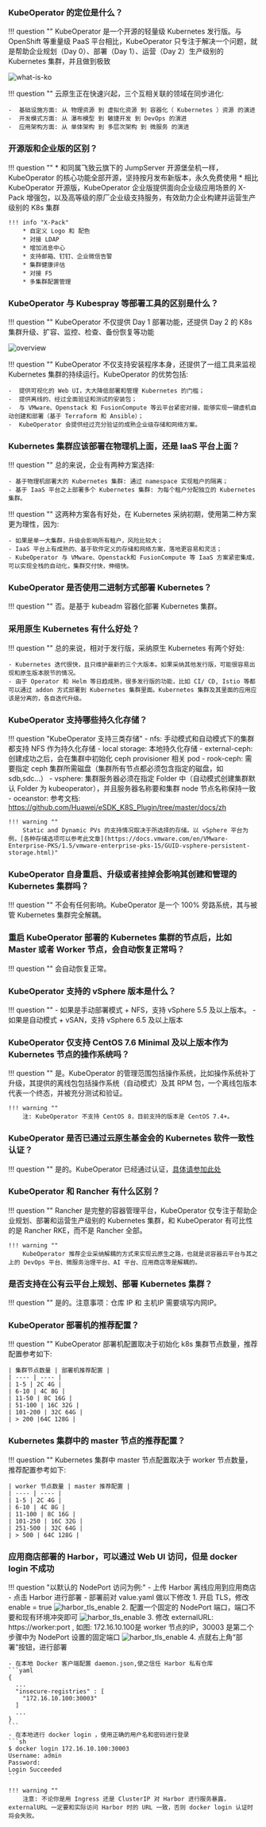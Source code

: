 
### KubeOperator 的定位是什么？

!!! question ""
    KubeOperator 是一个开源的轻量级 Kubernetes 发行版。与 OpenShift 等重量级 PaaS 平台相比，KubeOperator 只专注于解决一个问题，就是帮助企业规划（Day 0）、部署（Day 1）、运营（Day 2）生产级别的 Kubernetes 集群，并且做到极致

![what-is-ko](img/faq/what-is-ko.png)

!!! question ""
    云原生正在快速兴起，三个互相关联的领域在同步进化:

    -  基础设施方面: 从 物理资源 到 虚拟化资源 到 容器化（ Kubernetes ）资源 的演进
    -  开发模式方面: 从 瀑布模型 到 敏捷开发 到 DevOps 的演进
    -  应用架构方面: 从 单体架构 到 多层次架构 到 微服务 的演进

### 开源版和企业版的区别？

!!! question ""
    * 和同属飞致云旗下的 JumpServer 开源堡垒机一样，KubeOperator 的核心功能全部开源，坚持按月发布新版本，永久免费使用
    * 相比 KubeOperator 开源版，KubeOperator 企业版提供面向企业级应用场景的 X-Pack 增强包，以及高等级的原厂企业级支持服务，有效助力企业构建并运营生产级别的 K8s 集群
    
    !!! info "X-Pack"
        * 自定义 Logo 和 配色
        * 对接 LDAP
        * 增加消息中心
        * 支持邮箱、钉钉、企业微信告警
        * 集群健康评估
        * 对接 F5
        * 多集群配置管理

### KubeOperator 与 Kubespray 等部署工具的区别是什么？

!!! question ""
    KubeOperator 不仅提供 Day 1 部署功能，还提供 Day 2 的 K8s 集群升级、扩容、监控、检查、备份恢复等功能

![overview](img/faq/overview.png)

!!! question ""
    KubeOperator 不仅支持安装程序本身，还提供了一组工具来监视 Kubernetes 集群的持续运行。KubeOperator 的优势包括:

    -  提供可视化的 Web UI，大大降低部署和管理 Kubernetes 的门槛；
    -  提供离线的、经过全面验证和测试的安装包；
    -  与 VMware、Openstack 和 FusionCompute 等云平台紧密对接，能够实现一键虚机自动创建和部署（基于 Terraform 和 Ansible）；
    -  KubeOperator 会提供经过充分验证的成熟企业级存储和网络方案。

### Kubernetes 集群应该部署在物理机上面，还是 IaaS 平台上面？

!!! question ""
    总的来说，企业有两种方案选择:

    - 基于物理机部署大的 Kubernetes 集群: 通过 namespace 实现租户的隔离；
    - 基于 IaaS 平台之上部署多个 Kubernetes 集群: 为每个租户分配独立的 Kubernetes 集群。

!!! question ""
    这两种方案各有好处，在 Kubernetes 采纳初期，使用第二种方案更为理性，因为:

    - 如果是单一大集群，升级会影响所有租户，风险比较大；
    - IaaS 平台上有成熟的、基于软件定义的存储和网络方案，落地更容易和灵活；
    - KubeOperator 与 VMware、Openstack和 FusionCompute 等 IaaS 方案紧密集成，可以实现全栈的自动化，集群交付快，伸缩快。

### KubeOperator 是否使用二进制方式部署 Kubernetes？

!!! question ""
    否。是基于 kubeadm 容器化部署 Kubernetes 集群。

### 采用原生 Kubernetes 有什么好处？

!!! question ""
    总的来说，相对于发行版，采纳原生 Kubernetes 有两个好处:

    - Kubernetes 迭代很快，且只维护最新的三个大版本。如果采纳其他发行版，可能很容易出现和原生版本脱节的情况。
    - 由于 Operator 和 Helm 等日趋成熟，很多发行版的功能，比如 CI/ CD, Istio 等都可以通过 addon 方式部署到 Kubernetes 集群里面。Kubernetes 集群及其里面的应用应该是分离的，各自迭代升级。

### KubeOperator 支持哪些持久化存储？

!!! question "KubeOperator 支持三类存储"
    - nfs: 手动模式和自动模式下的集群都支持 NFS 作为持久化存储
    - local storage: 本地持久化存储
    - external-ceph: 创建成功之后，会在集群中初始化 ceph provisioner 相关 pod
    - rook-ceph: 需要指定 ceph 集群所需磁盘（集群所有节点都必须包含指定的磁盘，如sdb,sdc...）
    - vsphere: 集群服务器必须在指定 Folder 中（自动模式创建集群默认 Folder 为 kubeoperator），并且服务器名称要和集群 node 节点名称保持一致
    - oceanstor: 参考文档: https://github.com/Huawei/eSDK_K8S_Plugin/tree/master/docs/zh

    !!! warning ""
        Static and Dynamic PVs 的支持情况取决于所选择的存储。以 vSphere 平台为例，[各种存储选项可以参考此文章](https://docs.vmware.com/en/VMware-Enterprise-PKS/1.5/vmware-enterprise-pks-15/GUID-vsphere-persistent-storage.html)"

### KubeOperator 自身重启、升级或者挂掉会影响其创建和管理的 Kubernetes 集群吗？

!!! question ""
    不会有任何影响。KubeOperator 是一个 100% 旁路系统，其与被管 Kubernetes 集群完全解耦。

### 重启 KubeOperator 部署的 Kubernetes 集群的节点后，比如 Master 或者 Worker 节点，会自动恢复正常吗？

!!! question ""
    会自动恢复正常。

### KubeOperator 支持的 vSphere 版本是什么？

!!! question ""
    - 如果是手动部署模式 + NFS，支持 vSphere 5.5 及以上版本。
    - 如果是自动模式 + vSAN，支持 vSphere 6.5 及以上版本

### KubeOperator 仅支持 CentOS 7.6 Minimal 及以上版本作为 Kubernetes 节点的操作系统吗？

!!! question ""
    是。KubeOperator 的管理范围包括操作系统，比如操作系统补丁升级，其提供的离线包包括操作系统（自动模式）及其 RPM 包，一个离线包版本代表一个终态，并被充分测试和验证。

    !!! warning ""
        注: KubeOperator 不支持 CentOS 8，目前支持的版本是 CentOS 7.4+。

### KubeOperator 是否已通过云原生基金会的 Kubernetes 软件一致性认证？

!!! question ""
    是的。KubeOperator 已经通过认证，[具体请参加此处](https://landscape.cncf.io)

### KubeOperator 和 Rancher 有什么区别？

!!! question ""
    Rancher 是完整的容器管理平台，KubeOperator 仅专注于帮助企业规划、部署和运营生产级别的 Kubernetes 集群，和 KubeOperator 有可比性的是 Rancher RKE，而不是 Rancher 全部。

    !!! warning ""
        KubeOperator 推荐企业采纳解耦的方式来实现云原生之路，也就是说容器云平台与其之上的 DevOps 平台、微服务治理平台、AI 平台、应用商店等是解耦的。

### 是否支持在公有云平台上规划、部署 Kubernetes 集群？

!!! question ""
是的。注意事项：仓库 IP 和 主机IP 需要填写内网IP。

### KubeOperator 部署机的推荐配置？

!!! question ""
    KubeOperator 部署机配置取决于初始化 k8s 集群节点数量，推荐配置参考如下:

    | 集群节点数量 | 部署机推荐配置 |
    | ---- | ---- |
    | 1-5 | 2C 4G |
    | 6-10 | 4C 8G |
    | 11-50 | 8C 16G |
    | 51-100 | 16C 32G |
    | 101-200 | 32C 64G |
    | > 200 |64C 128G |

### Kubernetes 集群中的 master 节点的推荐配置？

!!! question ""
    Kubernetes 集群中 master 节点配置取决于 worker 节点数量，推荐配置参考如下:

    | worker 节点数量 | master 推荐配置 |
    | ---- | ---- |
    | 1-5 | 2C 4G |
    | 6-10 | 4C 8G |
    | 11-100 | 8C 16G |
    | 101-250 | 16C 32G |
    | 251-500 | 32C 64G |
    | > 500 | 64C 128G |

### 应用商店部署的 Harbor，可以通过 Web UI 访问，但是 docker login 不成功

!!! question "以默认的 NodePort 访问为例:"
    - 上传 Harbor 离线应用到应用商店
    - 点击 Harbor 进行部署
    - 部署前对 value.yaml 做以下修改
        1. 开启 TLS，修改 enable = true
      ![harbor_tls_enable](./img/faq/harbor-tls.jpg)
        2. 配置一个固定的 NodePort 端口，端口不要和现有环境冲突即可
      ![harbor_tls_enable](./img/faq/harbor-nodeport.jpg)
        3. 修改 externalURL: https://worker:port , 如图: 172.16.10.100是 worker 节点的IP，30003 是第二个步骤中为 NodePort 设置的固定端口
      ![harbor_tls_enable](./img/faq/harbor-externalurl.jpg)
        4. 点就右上角“部署”按钮，进行部署

    - 在本地 Docker 客户端配置 daemon.json,使之信任 Harbor 私有仓库
    ```yaml
    {
      ...
      "insecure-registries" : [
        "172.16.10.100:30003"
      ]
      ...
    }
    ```
    - 在本地进行 docker login ，使用正确的用户名和密码进行登录
    ```sh
    $ docker login 172.16.10.100:30003
    Username: admin
    Password:
    Login Succeeded
    ```

    !!! warning ""
        注意: 不论你是用 Ingress 还是 ClusterIP 对 Harbor 进行服务暴露，externalURL 一定要和实际访问 Harbor 时的 URL 一致，否则 docker login 认证时将会失败。
